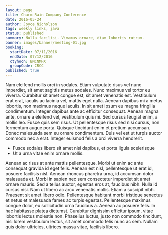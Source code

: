```yaml
---
layout: page
title: Charm Rain Company Conference
date: 2016-05-24
author: Joyce Nicholson
tags: weekly links, java
status: published
summary: Nulla facilisi. Vivamus ornare, diam lobortis rutrum.
banner: images/banner/meeting-01.jpg
booking:
  startDate: 07/11/2016
  endDate: 07/12/2016
  ctyhocn: BMCNMHX
  groupCode: CRCC
published: true
---
```

Nam eleifend mollis orci in sodales. Etiam vulputate risus vel nunc imperdiet, sit amet sagittis metus sodales. Nunc maximus vel tortor eu viverra. Curabitur sit amet congue est, sit amet venenatis est. Vestibulum erat erat, iaculis ac lacinia vel, mattis eget nulla. Aenean dapibus mi a metus lobortis, non maximus neque iaculis. In sit amet ipsum eu magna fringilla condimentum. Integer dapibus ante ac efficitur consequat.
Aenean magna ante, ornare a eleifend vel, vestibulum quis mi. Sed cursus feugiat enim, a mollis leo. Fusce quis sem risus. Ut pellentesque risus sed nisi cursus, non fermentum augue porta. Quisque tincidunt enim et pretium accumsan. Donec malesuada sem eu ornare condimentum. Duis vel est ut turpis auctor commodo nec a erat. Integer euismod felis a orci viverra hendrerit.

* Fusce sodales libero sit amet nisi dapibus, et porta ligula scelerisque
* Ut a urna vitae enim ornare mollis.

Aenean ac risus at ante mattis pellentesque. Morbi ut enim ac ante consequat gravida id eget felis. Aenean est nisl, pellentesque ut erat id, posuere facilisis nisl. Aenean rhoncus pharetra urna, id accumsan dolor malesuada et. Morbi in sapien nec sem consectetur imperdiet sit amet ornare mauris. Sed a tellus auctor, egestas eros at, faucibus nibh. Nulla id cursus nisi.
Nam ut libero ac arcu venenatis mollis. Etiam a suscipit nibh. Praesent sit amet libero odio. Pellentesque habitant morbi tristique senectus et netus et malesuada fames ac turpis egestas. Pellentesque maximus congue dolor, eu sollicitudin urna faucibus a. Aenean ac posuere felis. In hac habitasse platea dictumst. Curabitur dignissim efficitur ipsum, vitae lobortis lectus molestie non. Phasellus luctus, justo non commodo tincidunt, nisi lorem vestibulum lectus, sit amet commodo felis nunc ac sem. Nullam quis dolor ultricies, ultrices massa vitae, facilisis libero.
